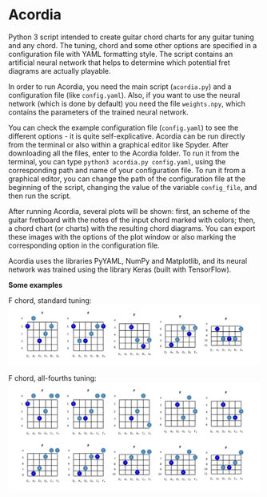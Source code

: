 # Acordia

Python 3 script intended to create guitar chord charts for any guitar tuning and any chord. The tuning, chord and some other options are specified in a configuration file with YAML formatting style. The script contains an artificial neural network that helps to determine which potential fret diagrams are actually playable.

In order to run Acordia, you need the main script (`acordia.py`) and a configuration file (like `config.yaml`). Also, if you want to use the neural network (which is done by default) you need the file `weights.npy`, which contains the parameters of the trained neural network.

You can check the example configuration file (`config.yaml`) to see the different options - it is quite self-explicative. Acordia can be run directly from the terminal or also within a graphical editor like Spyder. After downloading all the files, enter to the Acordia folder. To run it from the terminal, you can type `python3 acordia.py config.yaml`, using the corresponding path and name of your configuration file. To run it from a graphical editor, you can change the path of the configuration file at the beginning of the script, changing the value of the variable `config_file`, and then run the script.

After running Acordia, several plots will be shown: first, an scheme of the guitar fretboard with the notes of the input chord marked with colors; then, a chord chart (or charts) with the resulting chord diagrams. You can export these images with the options of the plot window or also marking the corresponding option in the configuration file.

Acordia uses the libraries PyYAML, NumPy and Matplotlib, and its neural network was trained using the library Keras (built with TensorFlow).

**Some examples**

F chord, standard tuning:
![image1](example-images/F-standard.jpg?raw=true)

F chord, all-fourths tuning:
![image2](example-images/F-allfourths.jpg?raw=true)
